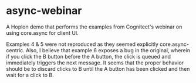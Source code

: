 # async-webinar

A Hoplon demo that performs the examples from Cognitect's webinar on using core.async
for client UI.

Examples 4 & 5 were not reproduced as they seemed explicitly core.async-centric. Also, I believe
that example 6 exposes a bug in the original, wherein if you click the B button before the A button,
the click is queued and immediately triggers the next message. It seems that the proper behavior should
be to discard clicks to B until the A button has been clicked and then wait for a click to B. 



